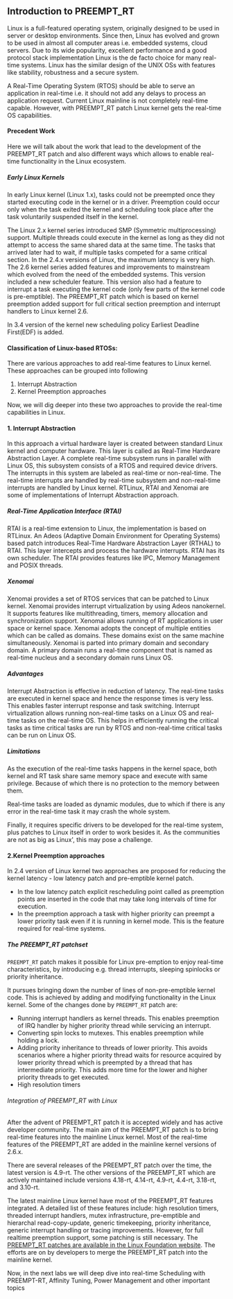 ## Introduction to PREEMPT_RT

Linux is a full-featured operating system, originally designed to be used in server or desktop environments. Since then, Linux has evolved and grown to be used in almost all computer areas i.e. embedded systems, cloud servers. Due to its wide popularity, excellent performance and a good protocol stack implementation Linux is the de facto choice for many real-time systems. Linux has the similar design of the UNIX OSs with features like stability, robustness and a secure system.

A Real-Time Operating System (RTOS) should be able to serve an application in real-time i.e. it should not add any delays to process an application request. Current Linux mainline is not completely real-time capable. However, with PREEMPT_RT patch Linux kernel gets the real-time OS capabilities.

#### Precedent Work

Here we will talk about the work that lead to the development of the PREEMPT_RT patch and also different ways which allows to enable real-time functionality in the Linux ecosystem.

##### Early Linux Kernels

In early Linux kernel (Linux 1.x), tasks could not be preempted once they started executing code in the kernel or in a driver. Preemption could occur only when the task exited the kernel and scheduling took place after the task voluntarily suspended itself in the kernel.

The Linux 2.x kernel series introduced SMP (Symmetric multiprocessing) support. Multiple threads could execute in the kernel as long as they did not attempt to access the same shared data at the same time. The tasks that arrived later had to wait, if multiple tasks competed for a same critical section. In the 2.4.x versions of Linux, the maximum latency is very high.
The 2.6 kernel series added features and improvements to mainstream which evolved from the need of the embedded systems. This version included a new scheduler feature. This version also had a feature to interrupt a task executing the kernel code (only few parts of the kernel code is pre-emptible).
The PREEMPT_RT patch which is based on kernel preemption added support for full critical section preemption and interrupt handlers to Linux kernel 2.6.

In 3.4 version of the kernel new scheduling policy Earliest Deadline First(EDF) is added.


#### Classification of Linux-based RTOSs:

There are various approaches to add real-time features to Linux kernel. These approaches can be grouped into following
1. Interrupt Abstraction  
2. Kernel Preemption approaches

Now, we will dig deeper into these two approaches to provide the real-time capabilities in Linux.


#### 1. Interrupt Abstraction  

In this approach a virtual hardware layer is created between standard Linux kernel and computer hardware. This layer is called as Real-Time Hardware Abstraction Layer. A complete real-time subsystem runs in parallel with Linux OS, this subsystem consists of a RTOS and required device drivers. The interrupts in this system are labeled as real-time or non-real-time. The real-time interrupts are handled by real-time subsystem and non-real-time interrupts are handled by Linux kernel. RTLinux, RTAI and Xenomai are some of implementations of Interrupt Abstraction approach.


##### Real-Time Application Interface (RTAI)

RTAI is a real-time extension to Linux, the implementation is based on RTLinux. An Adeos (Adaptive Domain Environment for Operating Systems) based patch introduces Real-Time Hardware Abstraction Layer (RTHAL) to RTAI. This layer intercepts and process the hardware interrupts. RTAI has its own scheduler. The RTAI provides features like IPC, Memory Management and POSIX threads.

##### Xenomai

Xenomai provides a set of RTOS services that can be patched to Linux kernel. Xenomai provides interrupt virtualization by using Adeos nanokernel. It supports features like multithreading, timers, memory allocation and synchronization support.  Xenomai allows running of RT applications in user space or kernel space. Xenomai adopts the concept of multiple entities which can be called as domains. These domains exist on the same machine simultaneously. Xenomai is parted into primary domain and secondary domain. A primary domain runs a real-time component that is named as real-time nucleus and a secondary domain runs Linux OS.

##### Advantages

Interrupt Abstraction is effective in reduction of latency. The real-time tasks are executed in kernel space and hence the response times is very less. This enables faster interrupt response and task switching. Interrupt virtualization allows running non-real-time tasks on a Linux OS and real-time tasks on the real-time OS. This helps in efficiently running the critical tasks as time critical tasks are run by RTOS and non-real-time critical tasks can be run on Linux OS.

##### Limitations

As the execution of the real-time tasks happens in the kernel space, both kernel and RT task share same memory space and execute with same privilege. Because of which there is no protection to the memory between them.

Real-time tasks are loaded as dynamic modules, due to which if there is any error in the real-time task it may crash the whole system.

Finally, it requires specific drivers to be developed for the real-time system, plus patches to Linux itself in order to work besides it. As the communities are not as big as Linux', this may pose a challenge.

#### 2.Kernel Preemption approaches

In 2.4 version of Linux kernel two approaches are proposed for reducing the kernel latency - low latency patch and pre-emptible kernel patch.

* In the low latency patch explicit rescheduling point called as preemption points are inserted in the code that may take long intervals of time for execution.
* In the preemption approach a task with higher priority can preempt a lower priority task even if it is running in kernel mode. This is the feature required for real-time systems.

##### The PREEMPT_RT patchset

`PREEMPT_RT` patch makes it possible for Linux pre-emption to enjoy real-time characteristics, by introducing e.g. thread interrupts, sleeping spinlocks or priority inheritance.

It pursues bringing down the number of lines of non-pre-emptible kernel code. This is achieved by adding and modifying functionality in the Linux kernel. Some of the changes done by ```PREEMPT_RT``` patch are:
* Running interrupt handlers as kernel threads. This enables preemption of IRQ handler by higher priority thread while servicing an interrupt.
* Converting spin locks to mutexes. This enables preemption while holding a lock.
* Adding priority inheritance to threads of lower priority. This avoids scenarios where a higher priority thread waits for resource acquired by lower priority thread which is preempted by a thread that has intermediate priority. This adds more time for the lower and higher priority threads to get executed.
* High resolution timers

###### Integration of PREEMPT_RT with Linux

After the advent of PREEMPT_RT patch it is accepted widely and has active developer community. The main aim of the PREEMPT_RT patch is to bring real-time features into the mainline Linux kernel. Most of the real-time features of the PREEMPT_RT are added in the mainline kernel versions of 2.6.x.

There are several releases of the PREEMPT_RT patch over the time, the latest version is 4.9-rt. The other versions of the PREEMPT_RT which are actively maintained include versions 4.18-rt, 4.14-rt, 4.9-rt, 4.4-rt, 3.18-rt, and 3.10-rt.

The latest mainline Linux kernel have most of the PREEMPT_RT features integrated. A detailed list of these features include: high resolution timers, threaded interrupt handlers, mutex infrastructure, pre-emptible and hierarchal read-copy-update, generic timekeeping, priority inheritance, generic interrupt handling or tracing improvements. However, for full realtime preemption support, some patching is still necessary. The [PREEMPT_RT patches are available in the Linux Foundation website](https://wiki.linuxfoundation.org/realtime/preempt_rt_versions). The efforts are on by developers to merge the PREEMPT_RT patch into the mainline kernel.

Now, in the next labs we will deep dive into real-time Scheduling with PREEMPT-RT, Affinity Tuning, Power Management and other important topics
